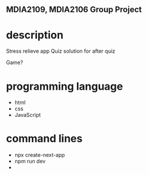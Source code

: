 ## MDIA2109, MDIA2106 Group Project

# description
Stress relieve app
Quiz
solution for after quiz

Game? 

# programming language 
- html
- css
- JavaScript

# command lines
- npx create-next-app
- npm run dev
-